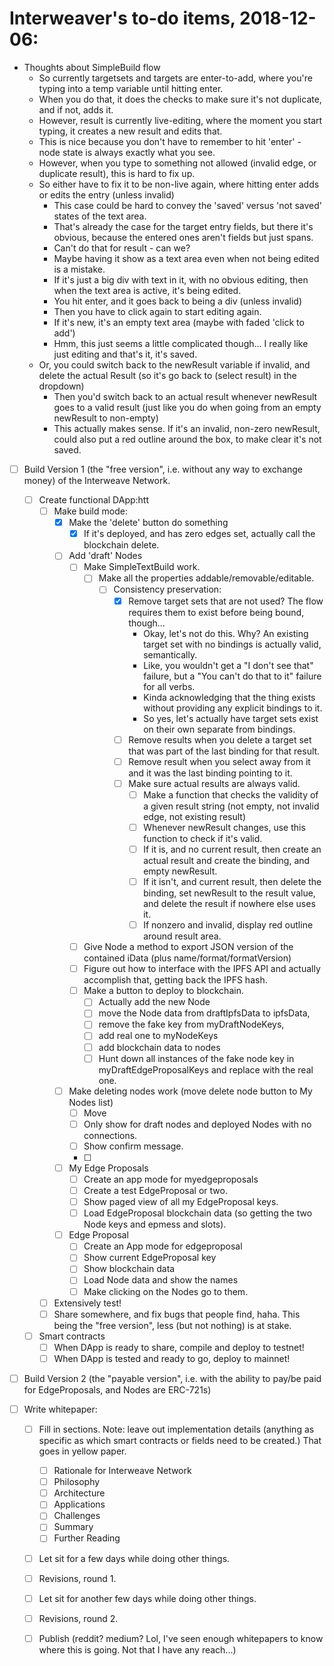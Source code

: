 # Interweaver's to-do items, 2018-12-06:

- Thoughts about SimpleBuild flow
  - So currently targetsets and targets are enter-to-add, where you're typing into a temp variable until hitting enter.
  - When you do that, it does the checks to make sure it's not duplicate, and if not, adds it.
  - However, result is currently live-editing, where the moment you start typing, it creates a new result and edits that.
  - This is nice because you don't have to remember to hit 'enter' - node state is always exactly what you see.
  - However, when you type to something not allowed (invalid edge, or duplicate result), this is hard to fix up.
  - So either have to fix it to be non-live again, where hitting enter adds or edits the entry (unless invalid)
    - This case could be hard to convey the 'saved' versus 'not saved' states of the text area.
    - That's already the case for the target entry fields, but there it's obvious, because the entered ones aren't fields but just spans.
    - Can't do that for result - can we?
    - Maybe having it show as a text area even when not being edited is a mistake.
    - If it's just a big div with text in it, with no obvious editing, then when the text area is active, it's being edited.
    - You hit enter, and it goes back to being a div (unless invalid)
    - Then you have to click again to start editing again.
    - If it's new, it's an empty text area (maybe with faded 'click to add')
    - Hmm, this just seems a little complicated though... I really like just editing and that's it, it's saved.
  - Or, you could switch back to the newResult variable if invalid, and delete the actual Result (so it's go back to (select result) in the dropdown)
    - Then you'd switch back to an actual result whenever newResult goes to a valid result (just like you do when going from an empty newResult to non-empty)
    - This actually makes sense. If it's an invalid, non-zero newResult, could also put a red outline around the box, to make clear it's not saved.

- [ ] Build Version 1 (the "free version", i.e. without any way to exchange money) of the Interweave Network.
  - [ ] Create functional DApp:htt
    - [ ] Make build mode:
      - [X] Make the 'delete' button do something
        - [X] If it's deployed, and has zero edges set, actually call the blockchain delete.
      - [ ] Add 'draft' Nodes
        - [ ] Make SimpleTextBuild work.
          - [ ] Make all the properties addable/removable/editable.
            - [ ] Consistency preservation:
              - [X] Remove target sets that are not used? The flow requires them to exist before being bound, though...
                - Okay, let's not do this. Why? An existing target set with no bindings is actually valid, semantically.
                - Like, you wouldn't get a "I don't see that" failure, but a "You can't do that to it" failure for all verbs.
                - Kinda acknowledging that the thing exists without providing any explicit bindings to it.
                - So yes, let's actually have target sets exist on their own separate from bindings.
              - [ ] Remove results when you delete a target set that was part of the last binding for that result.
              - [ ] Remove result when you select away from it and it was the last binding pointing to it.
              - [ ] Make sure actual results are always valid.
                - [ ] Make a function that checks the validity of a given result string (not empty, not invalid edge, not existing result)
                - [ ] Whenever newResult changes, use this function to check if it's valid.
                - [ ] If it is, and no current result, then create an actual result and create the binding, and empty newResult.
                - [ ] If it isn't, and current result, then delete the binding, set newResult to the result value, and delete the result if nowhere else uses it.
                - [ ] If nonzero and invalid, display red outline around result area.
                
        - [ ] Give Node a method to export JSON version of the contained iData (plus name/format/formatVersion)
        - [ ] Figure out how to interface with the IPFS API and actually accomplish that, getting back the IPFS hash.
        - [ ] Make a button to deploy to blockchain.
          - [ ] Actually add the new Node
          - [ ] move the Node data from draftIpfsData to ipfsData,
          - [ ] remove the fake key from myDraftNodeKeys,
          - [ ] add real one to myNodeKeys
          - [ ] add blockchain data to nodes
          - [ ] Hunt down all instances of the fake node key in myDraftEdgeProposalKeys and replace with the real one.
      - [ ] Make deleting nodes work (move delete node button to My Nodes list)
        - [ ] Move
        - [ ] Only show for draft nodes and deployed Nodes with no connections.
        - [ ] Show confirm message.
        - [ ]
      - [ ] My Edge Proposals
        - [ ] Create an app mode for myedgeproposals
        - [ ] Create a test EdgeProposal or two.
        - [ ] Show paged view of all my EdgeProposal keys.
        - [ ] Load EdgeProposal blockchain data (so getting the two Node keys and epmess and slots).
      - [ ] Edge Proposal
        - [ ] Create an App mode for edgeproposal
        - [ ] Show current EdgeProposal key
        - [ ] Show blockchain data
        - [ ] Load Node data and show the names
        - [ ] Make clicking on the Nodes go to them.
    - [ ] Extensively test!
    - [ ] Share somewhere, and fix bugs that people find, haha. This being the "free version", less (but not nothing) is at stake.
  - [ ] Smart contracts
    - [ ] When DApp is ready to share, compile and deploy to testnet!
    - [ ] When DApp is tested and ready to go, deploy to mainnet!
    
- [ ] Build Version 2 (the "payable version", i.e. with the ability to pay/be paid for EdgeProposals, and Nodes are ERC-721s)

- [ ] Write whitepaper:
    - [ ] Fill in sections. Note: leave out implementation details (anything as specific as which smart contracts or fields need to be created.) That goes in yellow paper.
      - [ ] Rationale for Interweave Network
      - [ ] Philosophy
      - [ ] Architecture
      - [ ] Applications
      - [ ] Challenges
      - [ ] Summary
      - [ ] Further Reading
    - [ ] Let sit for a few days while doing other things.
    - [ ] Revisions, round 1.
    - [ ] Let sit for another few days while doing other things.
    - [ ] Revisions, round 2.
    - [ ] Publish (reddit? medium? Lol, I've seen enough whitepapers to know where this is going. Not that I have any reach...)
 



 
